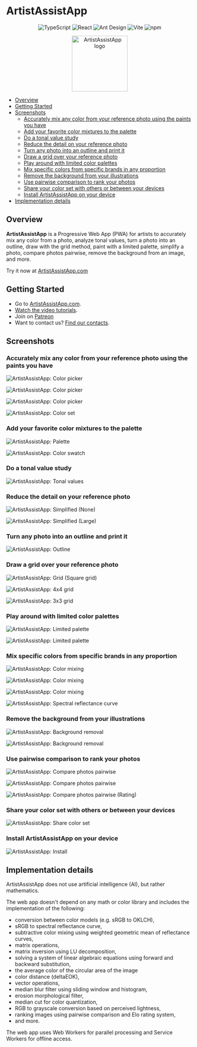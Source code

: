 # <a id="0"></a>ArtistAssistApp

<p align="center">
  <img src="https://img.shields.io/badge/TypeScript-007ACC?style=for-the-badge&logo=typescript&logoColor=white" alt="TypeScript" />
  <img src="https://img.shields.io/badge/React-087ea4?style=for-the-badge&logo=react&logoColor=white" alt="React" />
  <img src="https://img.shields.io/badge/Ant_Design-1677FF?style=for-the-badge&logo=antdesign&logoColor=white" alt="Ant Design" />
  <img src="https://img.shields.io/badge/Vite-646CFF?style=for-the-badge&logo=vite&logoColor=white" alt="Vite" />
  <img src="https://img.shields.io/badge/npm-F2F4F9?style=for-the-badge&logo=npm&logoColor=CC3534" alt="npm" />
</p>

<p align="center">
  <img src="https://github.com/eugene-khyst/artistassistapp/assets/1311126/de2c1ee3-fba2-4d94-b25a-dea7180fdb2a" width="150" alt="ArtistAssistApp logo" />
</p>

- [Overview](#1)
- [Getting Started](#2)
- [Screenshots](#3)
  - [Accurately mix any color from your reference photo using the paints you have](#3-1)
  - [Add your favorite color mixtures to the palette](#3-2)
  - [Do a tonal value study](#3-3)
  - [Reduce the detail on your reference photo](#3-4)
  - [Turn any photo into an outline and print it](#3-5)
  - [Draw a grid over your reference photo](#3-6)
  - [Play around with limited color palettes](#3-7)
  - [Mix specific colors from specific brands in any proportion](#3-8)
  - [Remove the background from your illustrations](#3-9)
  - [Use pairwise comparison to rank your photos](#3-10)
  - [Share your color set with others or between your devices](#3-11)
  - [Install ArtistAssistApp on your device](#3-12)
- [Implementation details](#4)

<!-- Table of contents is made with https://github.com/eugene-khyst/md-toc-cli -->

## <a id="1"></a>Overview

**ArtistAssistApp** is a Progressive Web App (PWA) for artists to accurately mix any color from a
photo, analyze tonal values, turn a photo into an outline, draw with the grid method, paint with a
limited palette, simplify a photo, compare photos pairwise, remove the background from an image, and
more.

Try it now at [ArtistAssistApp.com](https://artistassistapp.com)

## <a id="2"></a>Getting Started

- Go to [ArtistAssistApp.com](https://artistassistapp.com/).
- [Watch the video tutorials](https://artistassistapp.com/tutorials/).
- Join on [Patreon](https://www.patreon.com/ArtistAssistApp)
- Want to contact us? [Find our contacts](https://artistassistapp.com/contact/).

## <a id="3"></a>Screenshots

### <a id="3-1"></a>Accurately mix any color from your reference photo using the paints you have

![ArtistAssistApp: Color picker](https://github.com/user-attachments/assets/fb786022-5bed-4b82-9d36-2fd1b5ca0255)

![ArtistAssistApp: Color picker](https://github.com/user-attachments/assets/266f8196-0bf9-4c79-af68-8ab48f979c50)

![ArtistAssistApp: Color picker](https://github.com/user-attachments/assets/826df61a-3ebb-459d-93c2-214d5c343dfe)

![ArtistAssistApp: Color set](https://github.com/user-attachments/assets/4ed33616-138c-4f32-b3f5-0b4080574d8c)

### <a id="3-2"></a>Add your favorite color mixtures to the palette

![ArtistAssistApp: Palette](https://github.com/user-attachments/assets/29ddc696-b077-4446-969f-d08ed88f037a)

![ArtistAssistApp: Color swatch](https://github.com/user-attachments/assets/384e4929-5001-4b47-baac-46ae827fefdc)

### <a id="3-3"></a>Do a tonal value study

![ArtistAssistApp: Tonal values](https://github.com/user-attachments/assets/78eedac1-a7f0-4104-a642-170a1c0e83c6)

### <a id="3-4"></a>Reduce the detail on your reference photo

![ArtistAssistApp: Simplified (None)](https://github.com/user-attachments/assets/4440bfa6-3b2f-451e-931e-f9f4306f9a18)

![ArtistAssistApp: Simplified (Large)](https://github.com/user-attachments/assets/47e91712-f305-43a2-b120-cc2132e3884a)

### <a id="3-5"></a>Turn any photo into an outline and print it

![ArtistAssistApp: Outline](https://github.com/user-attachments/assets/8c66b6a1-b801-45f3-9f4c-0d32ddabe018)

### <a id="3-6"></a>Draw a grid over your reference photo

![ArtistAssistApp: Grid (Square grid)](https://github.com/user-attachments/assets/68e7a139-e5ab-4ba2-9a35-6ba06ff1d1b3)

![ArtistAssistApp: 4x4 grid](https://github.com/user-attachments/assets/7e565f7c-74e4-4f14-82b3-84a40caa2583)

![ArtistAssistApp: 3x3 grid](https://github.com/user-attachments/assets/ccc285d5-348d-49d7-92a6-52c3ebe44419)

### <a id="3-7"></a>Play around with limited color palettes

![ArtistAssistApp: Limited palette](https://github.com/user-attachments/assets/abf3273f-6f79-495f-8eb6-8935d884373e)

![ArtistAssistApp: Limited palette](https://github.com/user-attachments/assets/2e911e06-b8cd-4e60-8a14-90fa1ace089d)

### <a id="3-8"></a>Mix specific colors from specific brands in any proportion

![ArtistAssistApp: Color mixing](https://github.com/user-attachments/assets/690d8f3c-5a57-4998-a1ca-243e2089ba0f)

![ArtistAssistApp: Color mixing](https://github.com/user-attachments/assets/698f0e64-744d-468f-8de5-6230cdd56403)

![ArtistAssistApp: Color mixing](https://github.com/user-attachments/assets/3ffc3d79-2c86-4a84-95a2-9ba09c6d7f89)

![ArtistAssistApp: Spectral reflectance curve](https://github.com/user-attachments/assets/af80e04f-41f1-4a4f-aa61-ef074c6ce5f5)

### <a id="3-9"></a>Remove the background from your illustrations

![ArtistAssistApp: Background removal](https://github.com/user-attachments/assets/aa25b576-4d6e-4ccb-aeaf-be17cf4ebe6a)

![ArtistAssistApp: Background removal](https://github.com/user-attachments/assets/0791514c-9958-4e2f-946b-350040b685fe)

### <a id="3-10"></a>Use pairwise comparison to rank your photos

![ArtistAssistApp: Compare photos pairwise](https://github.com/user-attachments/assets/ed4474b5-aaaa-44fa-b4cc-5249eea94596)

![ArtistAssistApp: Compare photos pairwise](https://github.com/user-attachments/assets/3aba15b0-e89c-4860-95c6-487bf3952dcc)

![ArtistAssistApp: Compare photos pairwise (Rating)](https://github.com/user-attachments/assets/6c908726-919e-465f-850c-5982fce8eaa3)

### <a id="3-11"></a>Share your color set with others or between your devices

![ArtistAssistApp: Share color set](https://github.com/user-attachments/assets/dbdf3e07-88ec-45b6-ba25-6203039818c0)

### <a id="3-12"></a>Install ArtistAssistApp on your device

![ArtistAssistApp: Install](https://github.com/user-attachments/assets/e66cc797-6904-45e1-bd04-7be508229246)

## <a id="4"></a>Implementation details

ArtistAssistApp does not use artificial intelligence (AI), but rather mathematics.

The web app doesn't depend on any math or color library and includes the implementation of the
following:

- conversion between color models (e.g. sRGB to OKLCH),
- sRGB to spectral reflectance curve,
- subtractive color mixing using weighted geometric mean of reflectance curves,
- matrix operations,
- matrix inversion using LU decomposition,
- solving a system of linear algebraic equations using forward and backward substitution,
- the average color of the circular area of the image
- color distance (deltaEOK),
- vector operations,
- median blur filter using sliding window and histogram,
- erosion morphological filter,
- median cut for color quantization,
- RGB to grayscale conversion based on perceived lightness,
- ranking images using pairwise comparison and Elo rating system,
- and more.

The web app uses Web Workers for parallel processing and Service Workers for offline access.
